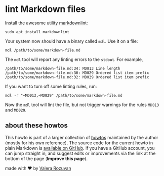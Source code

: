 # lint Markdown files

Install the awesome utility [markdownlint](https://github.com/markdownlint/markdownlint):

```shell
sudo apt install markdownlint
```

Your system now should have a binary called `mdl`. Use it on a file:

```shell
mdl /path/to/some/markdown-file.md
```

The `mdl` tool will report any linting errors to the `stdout`. For example,

```text
/path/to/some/markdown-file.md:34: MD013 Line length
/path/to/some/markdown-file.md:30: MD029 Ordered list item prefix
/path/to/some/markdown-file.md:32: MD029 Ordered list item prefix
```

If you want to turn off some linting rules, run:

```shell
mdl -r "~MD013,~MD029" /path/to/some/markdown-file.md
```

Now the `mdl` tool will lint the file, but not trigger warnings for the rules `MD013` and `MD029`.

## about these howtos

This howto is part of a larger collection of [howtos](https://howtos.rozuvan.net/) maintained by the author (mostly for his own reference). The source code for the current howto in plain Markdown is [available on GitHub](https://github.com/valera-rozuvan/howtos/blob/main/docs/030-lint-markdown-files.md). If you have a GitHub account, you can jump straight in, and suggest edits or improvements via the link at the bottom of the page (**Improve this page**).

made with ❤ by [Valera Rozuvan](https://valera.rozuvan.net/)

